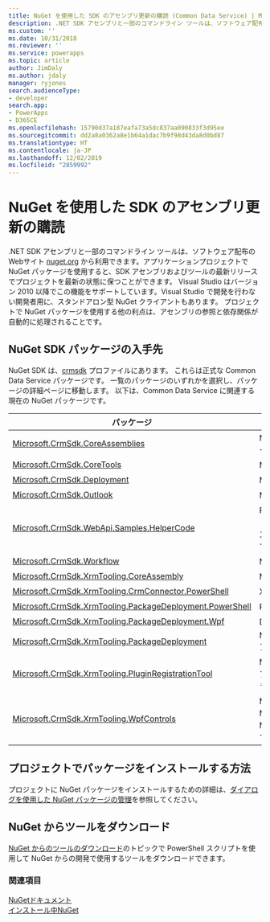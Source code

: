 ```yaml
---
title: NuGet を使用した SDK のアセンブリ更新の購読 (Common Data Service) | Microsoft Docs
description: .NET SDK アセンブリと一部のコマンドライン ツールは、ソフトウェア配布のWebサイト nuget.org から利用できます。アプリケーションプロジェクトで NuGet パッケージを使用すると、SDK アセンブリおよびツールの最新リリースでプロジェクトを最新の状態に保つことができます。
ms.custom: ''
ms.date: 10/31/2018
ms.reviewer: ''
ms.service: powerapps
ms.topic: article
author: JimDaly
ms.author: jdaly
manager: ryjones
search.audienceType:
- developer
search.app:
- PowerApps
- D365CE
ms.openlocfilehash: 15790d37a187eafa73a5dc837aa090833f3d95ee
ms.sourcegitcommit: dd2a8a0362a8e1b64a1dac7b9f98d43da8d0bd87
ms.translationtype: HT
ms.contentlocale: ja-JP
ms.lasthandoff: 12/02/2019
ms.locfileid: "2859992"
---
```

# <a name="subscribe-to-sdk-assembly-updates-using-nuget"></a>NuGet を使用した SDK のアセンブリ更新の購読

.NET SDK アセンブリと一部のコマンドライン ツールは、ソフトウェア配布のWebサイト [nuget.org](https://www.nuget.org) から利用できます。アプリケーションプロジェクトで NuGet パッケージを使用すると、SDK アセンブリおよびツールの最新リリースでプロジェクトを最新の状態に保つことができます。 Visual Studio はバージョン 2010 以降でこの機能をサポートしています。Visual Studio で開発を行わない開発者用に、スタンドアロン型 NuGet クライアントもあります。 プロジェクトで NuGet パッケージを使用する他の利点は、アセンブリの参照と依存関係が自動的に処理されることです。  
  
<a name="BKMK_GetNuGetPackages"></a>

## <a name="where-to-find-the-nuget-sdk-packages"></a>NuGet SDK パッケージの入手先

NuGet SDK は、[crmsdk](https://www.nuget.org/profiles/crmsdk) プロファイルにあります。 これらは正式な Common Data Service パッケージです。 一覧のパッケージのいずれかを選択し、パッケージの詳細ページに移動します。 以下は、Common Data Service に関連する現在の NuGet パッケージです。  


|パッケージ|説明|
|---------|---------|
|[Microsoft.CrmSdk.CoreAssemblies](https://www.nuget.org/packages/Microsoft.CrmSdk.CoreAssemblies/)|Microsoft.Crm.Sdk.Proxy.dll および Microsoft.Xrm.Sdk.dll アセンブリとツールが含まれています。|
|[Microsoft.CrmSdk.CoreTools](https://www.nuget.org/packages/Microsoft.CrmSdk.CoreTools/)|Microsoft Dynamics 365 チーム作成の SDK ツールが含まれています。|
|[Microsoft.CrmSdk.Deployment](https://www.nuget.org/packages/Microsoft.CrmSdk.Deployment/)|Microsoft.Xrm.Sdk.Deployment.dll アセンブリが含まれています。|
|[Microsoft.CrmSdk.Outlook](https://www.nuget.org/packages/Microsoft.CrmSdk.Outlook/)|Microsoft.Crm.Outlook.dll アセンブリが含まれています。|
|[Microsoft.CrmSdk.WebApi.Samples.HelperCode](https://www.nuget.org/packages/Microsoft.CrmSdk.WebApi.Samples.HelperCode/)|Power Apps ドキュメント チームが作成した C# ヘルパーコード。 このコードは Web API で使用します。 これらのクラスは、設置型とオンライン展開、エラー処理、および接続文字列の設定の両方にWebサービス認証を提供します。 これらのクラスは、Web API のサンプルで使用されます|
|[Microsoft.CrmSdk.Workflow](https://www.nuget.org/packages/Microsoft.CrmSdk.Workflow/)|Microsoft.Xrm.Sdk.Workflow.dll アセンブリが含まれています|
|[Microsoft.CrmSdk.XrmTooling.CoreAssembly](https://www.nuget.org/packages/Microsoft.CrmSdk.XrmTooling.CoreAssembly/)|Microsoft.Xrm.Tooling.Connector アセンブリが含まれています。 |
|[Microsoft.CrmSdk.XrmTooling.CrmConnector.PowerShell](https://www.nuget.org/packages/Microsoft.CrmSdk.XrmTooling.CrmConnector.PowerShell/)|Xrm.Tooling.Connector Powershell のアセンブリが含まれています |
|[Microsoft.CrmSdk.XrmTooling.PackageDeployment.PowerShell](https://www.nuget.org/packages/Microsoft.CrmSdk.XrmTooling.PackageDeployment.PowerShell/)| Package Deployer Powershell のアセンブリが含まれています。        |
|[Microsoft.CrmSdk.XrmTooling.PackageDeployment.Wpf](https://www.nuget.org/packages/Microsoft.CrmSdk.XrmTooling.PackageDeployment.Wpf/)|Dynamics 365 Package Deployer が含まれています|
|[Microsoft.CrmSdk.XrmTooling.PackageDeployment](https://www.nuget.org/packages/Microsoft.CrmSdk.XrmTooling.PackageDeployment/)|Microsoft.Xrm.Tooling.PackageDeployment.CrmPackageExtentionBase.dll アセンブリが含まれています。|
|[Microsoft.CrmSdk.XrmTooling.PluginRegistrationTool](https://www.nuget.org/packages/Microsoft.CrmSdk.XrmTooling.PluginRegistrationTool/)|Microsoft Dynamics 365 用のプラグイン アセンブリ、ワークフロー アセンブリ、仮想エンティティ、サービスエンドポイントを管理するために必要なプラグイン登録ツールが含まれています。|
|[Microsoft.CrmSdk.XrmTooling.WpfControls](https://www.nuget.org/packages/Microsoft.CrmSdk.XrmTooling.WpfControls/)|Microsoft.Xrm.Tooling.CrmConnectControl.dll、Microsoft.Xrm.Tooling.Ui.St yles.dll、Microsoft.Xrm.Tooling.WebResourceUtility.dllアセンブリが含まれています。|

## <a name="how-to-install-a-package-in-your-project"></a>プロジェクトでパッケージをインストールする方法  
 プロジェクトに NuGet パッケージをインストールするための詳細は、[ダイアログを使用した NuGet パッケージの管理](https://docs.nuget.org/docs/start-here/managing-nuget-packages-using-the-dialog)を参照してください。  

## <a name="download-tools-from-nuget"></a>NuGet からツールをダウンロード

[NuGet からのツールのダウンロード](../download-tools-nuget.md)のトピックで PowerShell スクリプトを使用して NuGet からの開発で使用するツールをダウンロードできます。
  
### <a name="see-also"></a>関連項目  
 [NuGetドキュメント](/nuget/)   
 [インストール中NuGet](https://docs.nuget.org/docs/start-here/installing-nuget)